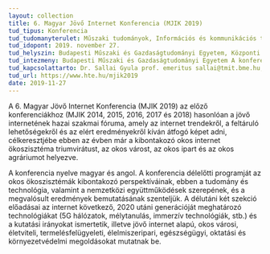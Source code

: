 ```yaml
---
layout: collection
title: 6. Magyar Jövő Internet Konferencia (MJIK 2019)
tud_tipus: Konferencia
tud_tudomanyterulet: Műszaki tudományok, Információs és kommunikációs technológia
tud_idopont: 2019. november 27.
tud_helyszin: Budapesti Műszaki és Gazdaságtudományi Egyetem, Központi épület, Díszterem
tud_intezmeny: Budapesti Műszaki és Gazdaságtudományi Egyetem A konferencia társrendezői Hírközlési és Informatikai Egyesület (HTE), Jövő Internet Kutatáskoordinációs Központ (FIRCC), Jövő Internet Nemzeti Technológiai Platform (FI NTP)  
tud_kapcsolattarto: Dr. Sallai Gyula prof. emeritus sallai@tmit.bme.hu, +36 20 3891602
tud_url: https://www.hte.hu/mjik2019 
date: 2019-11-27
---
```

A 6. Magyar Jövő Internet Konferencia (MJIK 2019) az előző konferenciákhoz (MJIK 2014, 2015, 2016, 2017 és 2018) hasonlóan a jövő internetének hazai szakmai fóruma, amely az internet trendekről, a feltáruló lehetőségekről és az elért eredményekről kíván átfogó képet adni, célkeresztjébe ebben az évben már a kibontakozó okos internet ökoszisztéma triumvirátust, az okos várost, az okos ipart és az okos agráriumot helyezve. 

A konferencia nyelve magyar és angol. A konferencia délelőtti programját az okos ökoszisztémák kibontakozó perspektíváinak, ebben a tudomány és technológia, valamint a nemzetközi együttműködések szerepének, és a megvalósult eredmények bemutatásának szenteljük. A délutáni két szekció előadásai az internet következő, 2020 utáni generációját meghatározó technológiákat (5G hálózatok, mélytanulás, immerzív technológiák, stb.) és a kutatási irányokat ismertetik, illetve jövő internet alapú, okos városi, életviteli, termelésfelügyeleti, élelmiszeripari, egészségügyi, oktatási és környezetvédelmi megoldásokat mutatnak be.
